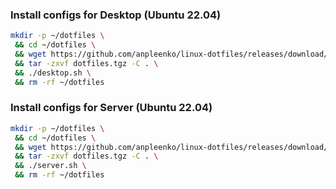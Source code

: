 ### Install configs for Desktop (Ubuntu 22.04)

```bash
mkdir -p ~/dotfiles \
 && cd ~/dotfiles \
 && wget https://github.com/anpleenko/linux-dotfiles/releases/download/v07-03-2024-20h-49m-26s/dotfiles.tgz \
 && tar -zxvf dotfiles.tgz -C . \
 && ./desktop.sh \
 && rm -rf ~/dotfiles
```

### Install configs for Server (Ubuntu 22.04)

```bash
mkdir -p ~/dotfiles \
 && cd ~/dotfiles \
 && wget https://github.com/anpleenko/linux-dotfiles/releases/download/v07-03-2024-20h-49m-26s/dotfiles.tgz \
 && tar -zxvf dotfiles.tgz -C . \
 && ./server.sh \
 && rm -rf ~/dotfiles
```
